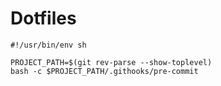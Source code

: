 # Dotfiles

```shell
#!/usr/bin/env sh

PROJECT_PATH=$(git rev-parse --show-toplevel)
bash -c $PROJECT_PATH/.githooks/pre-commit
```
